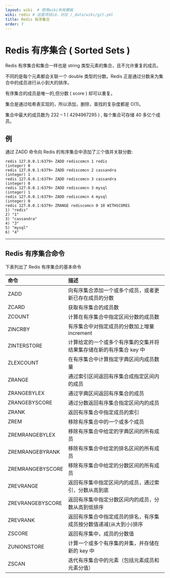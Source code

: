 ```yaml
---
layout: wiki  # 使用wiki布局模板
wiki: redis # 这是项目id，对应 /_data/wiki/git.yml
title: Redis 有序集合
order: 7
---
```


# Redis 有序集合 ( Sorted Sets )

Redis 有序集合和集合一样也是 string 类型元素的集合，且不允许重复的成员。

不同的是每个元素都会关联一个 double 类型的分数。Redis 正是通过分数来为集合中的成员进行从小到大的排序。

有序集合的成员是唯一的,但分数 ( score ) 却可以重复。

集合是通过哈希表实现的，所以添加，删除，查找的复杂度都是 O(1)。

集合中最大的成员数为 232 – 1 ( 4294967295 ) , 每个集合可存储 40 多亿个成员。



## 例

通过 ZADD 命令向 Redis 的有序集合中添加了三个值并关联分数:

```
redis 127.0.0.1:6379> ZADD rediscomcn 1 redis  
(integer) 0  
redis 127.0.0.1:6379> ZADD rediscomcn 2 cassandra  
(integer) 1  
redis 127.0.0.1:6379> ZADD rediscomcn 3 cassandra  
(integer) 0  
redis 127.0.0.1:6379> ZADD rediscomcn 3 mysql  
(integer) 1  
redis 127.0.0.1:6379> ZADD rediscomcn 4 mysql  
(integer) 0  
redis 127.0.0.1:6379> ZRANGE rediscomcn 0 10 WITHSCORES  
1) "redis"  
2) "1"  
3) "cassandra"  
4) "3"  
5) "mysql"  
6) "4" 
```

------



## Redis 有序集合命令

下表列出了 Redis 有序集合的基本命令

| 命令             | 描述                                                         |
| :--------------- | :----------------------------------------------------------- |
| ZADD             | 向有序集合添加一个或多个成员，或者更新已存在成员的分数       |
| ZCARD            | 获取有序集合的成员数                                         |
| ZCOUNT           | 计算在有序集合中指定区间分数的成员数                         |
| ZINCRBY          | 有序集合中对指定成员的分数加上增量 increment                 |
| ZINTERSTORE      | 计算给定的一个或多个有序集的交集并将结果集存储在新的有序集合 key 中 |
| ZLEXCOUNT        | 在有序集合中计算指定字典区间内成员数量                       |
| ZRANGE           | 通过索引区间返回有序集合成指定区间内的成员                   |
| ZRANGEBYLEX      | 通过字典区间返回有序集合的成员                               |
| ZRANGEBYSCORE    | 通过分数返回有序集合指定区间内的成员                         |
| ZRANK            | 返回有序集合中指定成员的索引                                 |
| ZREM             | 移除有序集合中的一个或多个成员                               |
| ZREMRANGEBYLEX   | 移除有序集合中给定的字典区间的所有成员                       |
| ZREMRANGEBYRANK  | 移除有序集合中给定的排名区间的所有成员                       |
| ZREMRANGEBYSCORE | 移除有序集合中给定的分数区间的所有成员                       |
| ZREVRANGE        | 返回有序集中指定区间内的成员，通过索引，分数从高到底         |
| ZREVRANGEBYSCORE | 返回有序集中指定分数区间内的成员，分数从高到低排序           |
| ZREVRANK         | 返回有序集合中指定成员的排名，有序集成员按分数值递减(从大到小)排序 |
| ZSCORE           | 返回有序集中，成员的分数值                                   |
| ZUNIONSTORE      | 计算一个或多个有序集的并集，并存储在新的 key 中              |
| ZSCAN            | 迭代有序集合中的元素（包括元素成员和元素分值）               |
